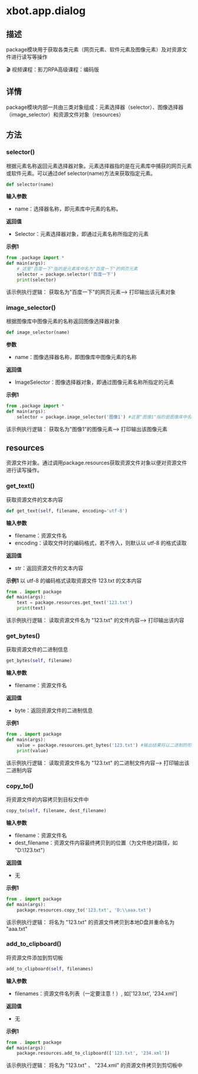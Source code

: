 # xbot.app.dialog

## 描述
package模块用于获取各类元素（网页元素、软件元素及图像元素）及对资源文件进行读写等操作

🎬 视频课程：影刀RPA高级课程：编码版

## 详情
package模块内部一共由三类对象组成：元素选择器（selector）、图像选择器（image_selector）和资源文件对象（resources）

## 方法

### selector()
根据元素名称返回元素选择器对象。元素选择器指的是在元素库中捕获的网页元素或软件元素。可以通过def selector(name)方法来获取指定元素。

```python
def selector(name)
```

**输入参数**
- name：选择器名称，即元素库中元素的名称。

**返回值**
- Selector：元素选择器对象，即通过元素名称所指定的元素

**示例1**
```python
from .package import *
def main(args):
    # 这里"百度一下"指的是元素库中名为"百度一下"的网页元素
    selector = package.selector('百度一下')
    print(selector)
```

该示例执行逻辑： 获取名为"百度一下"的网页元素--> 打印输出该元素对象

### image_selector()
根据图像库中图像元素的名称返回图像选择器对象

```python
def image_selector(name)
```

**参数**
- name：图像选择器名称，即图像库中图像元素的名称

**返回值**
- ImageSelector：图像选择器对象，即通过图像元素名称所指定的元素

**示例1**
```python
from .package import *
def main(args):
    selector = package.image_selector('图像1') #这里"图像1"指的是图像库中名称为"图像1"的图像元素
```

该示例执行逻辑： 获取名为"图像1"的图像元素--> 打印输出该图像元素

## resources
资源文件对象。通过调用package.resources获取资源文件对象以便对资源文件进行读写操作。

### get_text()
获取资源文件的文本内容

```python
def get_text(self, filename, encoding='utf-8')
```

**输入参数**
- filename：资源文件名
- encoding：读取文件时的编码格式，若不传入，则默认以 utf-8 的格式读取

**返回值**
- str：返回资源文件的文本内容

**示例1**
以 utf-8 的编码格式读取资源文件 123.txt 的文本内容

```python
from . import package
def main(args):
    text = package.resources.get_text('123.txt')
    print(text)
```

该示例执行逻辑： 读取资源文件名为 "123.txt" 的文件内容--> 打印输出该内容

### get_bytes()
获取资源文件的二进制信息

```python
get_bytes(self, filename)
```

**输入参数**
- filename：资源文件名

**返回值**
- byte：返回资源文件的二进制信息

**示例1**
```python
from . import package
def main(args):
    value = package.resources.get_bytes('123.txt') #输出结果将以二进制的形式返回
    print(value)
```

该示例执行逻辑： 读取资源文件名为 "123.txt" 的二进制文件内容--> 打印输出该二进制内容

### copy_to()
将资源文件的内容拷贝到目标文件中

```python
copy_to(self, filename, dest_filename)
```

**输入参数**
- filename：资源文件名
- dest_filename：资源文件内容最终拷贝到的位置（为文件绝对路径，如 "D:\123.txt"）

**返回值**
- 无

**示例1**
```python
from . import package
def main(args):
    package.resources.copy_to('123.txt', 'D:\\aaa.txt')
```

该示例执行逻辑： 将名为 "123.txt" 的资源文件拷贝到本地D盘并重命名为 "aaa.txt"

### add_to_clipboard()
将资源文件添加到剪切板

```python
add_to_clipboard(self, filenames)
```

**输入参数**
- filenames：资源文件名列表（一定要注意！）, 如['123.txt', '234.xml']

**返回值**
- 无

**示例1**
```python
from . import package
def main(args):
    package.resources.add_to_clipboard(['123.txt', '234.xml'])
```

该示例执行逻辑： 将名为 "123.txt" 、 "234.xml" 的资源文件拷贝到剪切板中